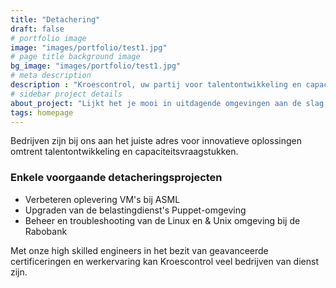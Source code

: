 ```yaml
---
title: "Detachering"
draft: false
# portfolio image
image: "images/portfolio/test1.jpg"
# page title background image
bg_image: "images/portfolio/test1.jpg"
# meta description
description : "Kroescontrol, uw partij voor talentontwikkeling en capaciteitsvraagstukken!"
# sidebar project details
about_project: "Lijkt het je mooi in uitdagende omgevingen aan de slag te gaan samen met gepasioneerde teams?"
tags: homepage
---
```


Bedrijven zijn bij ons aan het juiste adres voor innovatieve oplossingen omtrent talentontwikkeling en capaciteitsvraagstukken. 
### Enkele voorgaande detacheringsprojecten

* Verbeteren oplevering VM's bij ASML 
* Upgraden van de belastingdienst's Puppet-omgeving 
* Beheer en troubleshooting van de Linux en & Unix omgeving bij de Rabobank

Met onze high skilled engineers in het bezit van geavanceerde certificeringen en werkervaring kan Kroescontrol veel bedrijven van dienst zijn. 

